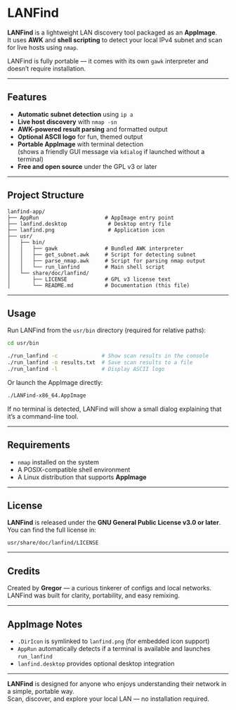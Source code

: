 # LANFind

**LANFind** is a lightweight LAN discovery tool packaged as an **AppImage**.  
It uses **AWK** and **shell scripting** to detect your local IPv4 subnet and scan for live hosts using `nmap`.  

LANFind is fully portable — it comes with its own `gawk` interpreter and doesn’t require installation.

---

## Features

- **Automatic subnet detection** using `ip a`
- **Live host discovery** with `nmap -sn`
- **AWK-powered result parsing** and formatted output
- **Optional ASCII logo** for fun, themed output
- **Portable AppImage** with terminal detection  
  (shows a friendly GUI message via `kdialog` if launched without a terminal)
- **Free and open source** under the GPL v3 or later

---

## Project Structure

```
lanfind-app/
├── AppRun                     # AppImage entry point
├── lanfind.desktop             # Desktop entry file
├── lanfind.png                 # Application icon
├── usr/
│   ├── bin/
│   │   ├── gawk               # Bundled AWK interpreter
│   │   ├── get_subnet.awk     # Script for detecting subnet
│   │   ├── parse_nmap.awk     # Script for parsing nmap output
│   │   └── run_lanfind        # Main shell script
│   └── share/doc/lanfind/
│       ├── LICENSE            # GPL v3 license text
│       └── README.md          # Documentation (this file)
```

---

## Usage

Run LANFind from the `usr/bin` directory (required for relative paths):

```bash
cd usr/bin

./run_lanfind -c              # Show scan results in the console
./run_lanfind -o results.txt  # Save scan results to a file
./run_lanfind -l              # Display ASCII logo
```

Or launch the AppImage directly:

```bash
./LANFind-x86_64.AppImage
```

If no terminal is detected, LANFind will show a small dialog explaining that it’s a command-line tool.

---

## Requirements

- `nmap` installed on the system  
- A POSIX-compatible shell environment  
- A Linux distribution that supports **AppImage**

---

## License

**LANFind** is released under the **GNU General Public License v3.0 or later**.  
You can find the full license in:

```
usr/share/doc/lanfind/LICENSE
```

---

## Credits

Created by **Gregor** — a curious tinkerer of configs and local networks.  
LANFind was built for clarity, portability, and easy remixing.  

---

## AppImage Notes

- `.DirIcon` is symlinked to `lanfind.png` (for embedded icon support)
- `AppRun` automatically detects if a terminal is available and launches `run_lanfind`
- `lanfind.desktop` provides optional desktop integration

---

**LANFind** is designed for anyone who enjoys understanding their network in a simple, portable way.  
Scan, discover, and explore your local LAN — no installation required.
